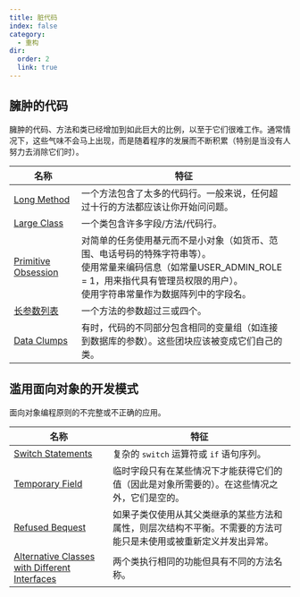 ```yaml
---
title: 脏代码
index: false
category:
  - 重构
dir:
  order: 2
  link: true
---
```



## 臃肿的代码

臃肿的代码、方法和类已经增加到如此巨大的比例，以至于它们很难工作。通常情况下，这些气味不会马上出现，而是随着程序的发展而不断积累（特别是当没有人努力去消除它们时）。

| 名称                                                  | 特征                                                                                                                                                                                                         |
| ----------------------------------------------------- | ------------------------------------------------------------------------------------------------------------------------------------------------------------------------------------------------------------ |
| [Long Method](./bloaters/long-method)                 | 一个方法包含了太多的代码行。一般来说，任何超过十行的方法都应该让你开始问问题。                                                                                                                               |
| [Large Class](./bloaters/large-class)                 | 一个类包含许多字段/方法/代码行。                                                                                                                                                                             |
| [Primitive Obsession](./bloaters/primitive-obsession) | 对简单的任务使用基元而不是小对象（如货币、范围、电话号码的特殊字符串等）。 <br/> 使用常量来编码信息（如常量USER_ADMIN_ROLE = 1，用来指代具有管理员权限的用户）。<br/> 使用字符串常量作为数据阵列中的字段名。 |
| [长参数列表](./bloaters/long-parameter-list) | 一个方法的参数超过三或四个。                                                                                                                                                                                 |
| [Data Clumps](./bloaters/data-clumps)                 | 有时，代码的不同部分包含相同的变量组（如连接到数据库的参数）。这些团块应该被变成它们自己的类。                                                                                                               |

## 滥用面向对象的开发模式

面向对象编程原则的不完整或不正确的应用。

| 名称                                                                           | 特征                                                                                                             |
| ------------------------------------------------------------------------------ | ---------------------------------------------------------------------------------------------------------------- |
| [Switch Statements](./object-orientation-abusers/)                             | 复杂的 `switch` 运算符或 `if` 语句序列。                                                                         |
| [Temporary Field](./object-orientation-abusers/)                               | 临时字段只有在某些情况下才能获得它们的值（因此是对象所需要的）。在这些情况之外，它们是空的。                     |
| [Refused Bequest](./object-orientation-abusers/)                               | 如果子类仅使用从其父类继承的某些方法和属性，则层次结构不平衡。不需要的方法可能只是未使用或被重新定义并发出异常。 |
| [Alternative Classes with Different Interfaces](./object-orientation-abusers/) | 两个类执行相同的功能但具有不同的方法名称。                                                                       |
<!-- 
## Change Preventers

如果您需要在代码中的一个地方更改某些内容，那么您也必须在其他地方进行许多更改。结果，程序开发变得更加复杂和昂贵。

| 名称                                                     | 特征                                                                                                                         |
| -------------------------------------------------------- | ---------------------------------------------------------------------------------------------------------------------------- |
| [Divergent Change](./change-preventers/)                 | 当您对类进行更改时，您会发现自己不得不更改许多不相关的方法。例如，在添加新产品类型时，您必须更改查找、显示和订购产品的方法。 |
| [Shotgun Surgery](./change-preventers/)                  | 进行任何修改都需要对许多不同的类进行许多小的更改。                                                                           |
| [Parallel Inheritance Hierarchies](./change-preventers/) | 每当您为一个类创建子类时，您会发现自己需要为另一个类创建子类。                                                               |

## Dispensables

一个可有可无的东西是没有意义和不需要的东西，如果没有它会使代码更干净、更高效和更容易理解。

| 名称                                      | 特征                                                                                                                                                             |
| ----------------------------------------- | ---------------------------------------------------------------------------------------------------------------------------------------------------------------- |
| [Comments](./dispensables/)               | 一个方法充满了解释性注释。                                                                                                                                       |
| [Duplicate Code](./dispensables/)         | 两个代码片段看起来几乎相同。                                                                                                                                     |
| [Lazy Class](./dispensables/)             | 理解和维护类总是花费时间和金钱。因此，如果某个类不足以引起您的注意，则应将其删除。                                                                               |
| [Data Class](./dispensables/)             | 数据类是指仅包含字段和用于访问它们的粗略方法（getter 和 setter）的类。这些只是其他类使用的数据的容器。这些类不包含任何附加功能，也不能独立地操作它们拥有的数据。 |
| [Dead Code](./dispensables/)              | 不再使用变量、参数、字段、方法或类（通常是因为它们已过时）。                                                                                                     |
| [Speculative Generality](./dispensables/) | 存在未使用的类、方法、字段或参数。                                                                                                                               |

## Couplers

该组中的所有特征都会导致类之间的过度耦合，或者显示如果耦合被过度委托取代会发生什么。

| 名称                                  | 特征                                                                 |
| ------------------------------------- | -------------------------------------------------------------------- |
| [Feature Envy](./couplers/)           | 方法访问另一个对象的数据多于它自己的数据。                           |
| [Inappropriate Intimacy](./couplers/) | 一个类使用另一个类的内部字段和方法。                                 |
| [Message Chains](./couplers/)         | 在代码中，您会看到一系列类似于 `$a->b()->c()->d()` 的调用            |
| [Middle Man](./couplers/)             | 如果一个类只执行一个动作，将工作委托给另一个类，那么它为什么存在呢？ |

## Other Smells

| 名称                                        | 特征                                                                                         |
| ------------------------------------------- | -------------------------------------------------------------------------------------------- |
| [Incomplete Library Class](./other-smells/) | 第三方库迟早会停止满足用户需求。问题的唯一解决方案——更改库——通常是不可能的，因为库是只读的。 |  -->